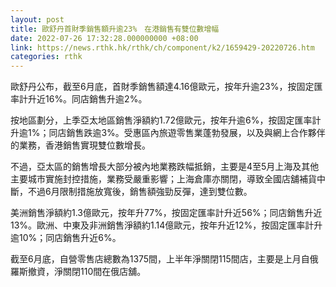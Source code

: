 ```yaml
---
layout: post
title: 歐舒丹首財季銷售額升逾23%　在港銷售有雙位數增幅
date: 2022-07-26 17:32:28.000000000 +08:00
link: https://news.rthk.hk/rthk/ch/component/k2/1659429-20220726.htm
categories: rthk
---
```


歐舒丹公布，截至6月底，首財季銷售額達4.16億歐元，按年升逾23%，按固定匯率計升近16%。同店銷售升逾2%。

按地區劃分，上季亞太地區銷售淨額約1.72億歐元，按年升逾6%，按固定匯率計升逾1%；同店銷售跌逾3%。受惠區內旅遊零售業蓬勃發展，以及與網上合作夥伴的業務，香港銷售實現雙位數增長。

不過，亞太區的銷售增長大部分被內地業務跌幅抵銷，主要是4至5月上海及其他主要城市實施封控措施，業務受嚴重影響；上海倉庫亦關閉，導致全國店舖補貨中斷，不過6月限制措施放寬後，銷售額強勁反彈，達到雙位數。

美洲銷售淨額約1.3億歐元，按年升77%，按固定匯率計升近56%；同店銷售升近13%。歐洲、中東及非洲銷售淨額約1.14億歐元，按年升近12%，按固定匯率計升逾10%；同店銷售升近6%。

截至6月底，自營零售店總數為1375間，上半年淨關閉115間店，主要是上月自俄羅斯撤資，淨關閉110間在俄店舖。
